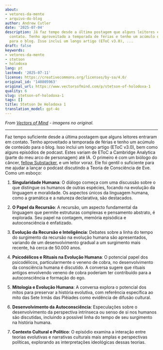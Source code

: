 ```yaml
---
about:
- vetores-da-mente
- arquivo-do-blog
author: Andrew Cutler
date: '2025-07-04'
description: Já faz tempo desde a última postagem que alguns leitores entraram em
  contato. Tenho aproveitado a temporada de férias e tenho um acúmulo de conteúdo
  para o blog. Isso inclui um longo artigo (EToC v3.0), ...
draft: false
keywords:
- vetores-da-mente
- stetson
- holodoxa
lang: pt
lastmod: '2025-07-11'
license: https://creativecommons.org/licenses/by-sa/4.0/
original_id: '140805963'
original_url: https://www.vectorsofmind.com/p/stetson-of-holodoxa-1
quality: 6
slug: stetson-of-holodoxa-1
tags: []
title: Stetson De Holodoxa 1
translation_model: gpt-4o
---
```


*From [Vectors of Mind](https://www.vectorsofmind.com/p/stetson-of-holodoxa-1) - imagens no original.*

---

Faz tempo suficiente desde a última postagem que alguns leitores entraram em contato. Tenho aproveitado a temporada de férias e tenho um acúmulo de conteúdo para o blog. Isso inclui um longo artigo (EToC v3.0), bem como alguns episódios de podcast. Estes variam de EToC a Cambridge Analytica (parte do meu arco de personagem) até IA. O primeiro é com um biólogo do câncer, [fellow Substacker](https://stetson.substack.com/), e um leitor voraz. Ele foi gentil o suficiente para me ajudar a lançar o podcast discutindo a Teoria de Consciência de Eve. Como um esboço:

1. **Singularidade Humana**: O diálogo começa com uma discussão sobre o que distingue os humanos de outras espécies, focando na evolução da linguagem e moralidade. Os aspectos únicos da linguagem humana, como a gramática e a natureza declarativa, são destacados.

2. **O Papel da Recursão**: A recursão, um aspecto fundamental da linguagem que permite estruturas complexas e pensamento abstrato, é explorada. Seu papel na contagem, memória episódica e autoconsciência é enfatizado.

3. **Evolução da Recursão e Inteligência**: Debates sobre a linha do tempo do surgimento da recursão na evolução humana são apresentados, variando de um desenvolvimento gradual a um surgimento mais recente, há cerca de 50.000 anos.

4. **Psicodélicos e Rituais na Evolução Humana**: O potencial papel dos psicodélicos, particularmente o veneno de cobra, no desenvolvimento da consciência humana é discutido. A conversa sugere que rituais antigos envolvendo veneno de cobra poderiam ter contribuído para a autoconsciência e formação do ego.

5. **Mitologia e Evolução Humana**: A conversa explora o potencial dos mitos para preservar a história evolutiva, com referência específica ao mito das Sete Irmãs das Plêiades como evidência de difusão cultural.

6. **Desenvolvimento da Autoconsciência**: Especulações sobre o desenvolvimento da perspectiva intrínseca ou senso de si nos humanos são discutidas, incluindo a possível linha do tempo de seu surgimento na história humana.

7. **Contexto Cultural e Político**: O episódio examina a interação entre teorias evolutivas e narrativas culturais mais amplas e perspectivas políticas, explorando as interpretações ideológicas dessas teorias.